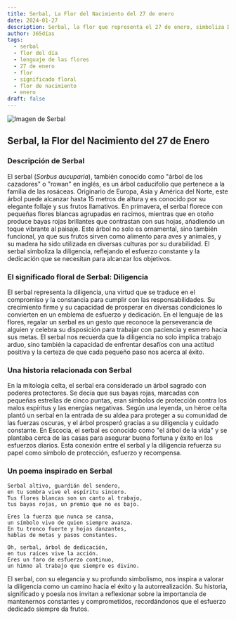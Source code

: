 ```yaml
---
title: Serbal, La Flor del Nacimiento del 27 de enero
date: 2024-01-27
description: Serbal, la flor que representa el 27 de enero, simboliza Diligencia. Descubre su fascinante historia, significado en el lenguaje de las flores y una poesía que celebra su belleza.
author: 365días
tags:
  - serbal
  - flor del día
  - lenguaje de las flores
  - 27 de enero
  - flor
  - significado floral
  - flor de nacimiento
  - enero
draft: false
---
```



![Imagen de Serbal](https://cdn.pixabay.com/photo/2013/12/09/12/21/mountain-ash-225903_1280.jpg#center)


## Serbal, la Flor del Nacimiento del 27 de Enero

### Descripción de Serbal

El serbal (_Sorbus aucuparia_), también conocido como "árbol de los cazadores" o "rowan" en inglés, es un árbol caducifolio que pertenece a la familia de las rosáceas. Originario de Europa, Asia y América del Norte, este árbol puede alcanzar hasta 15 metros de altura y es conocido por su elegante follaje y sus frutos llamativos. En primavera, el serbal florece con pequeñas flores blancas agrupadas en racimos, mientras que en otoño produce bayas rojas brillantes que contrastan con sus hojas, añadiendo un toque vibrante al paisaje. Este árbol no solo es ornamental, sino también funcional, ya que sus frutos sirven como alimento para aves y animales, y su madera ha sido utilizada en diversas culturas por su durabilidad. El serbal simboliza la diligencia, reflejando el esfuerzo constante y la dedicación que se necesitan para alcanzar los objetivos.

### El significado floral de Serbal: Diligencia

El serbal representa la diligencia, una virtud que se traduce en el compromiso y la constancia para cumplir con las responsabilidades. Su crecimiento firme y su capacidad de prosperar en diversas condiciones lo convierten en un emblema de esfuerzo y dedicación. En el lenguaje de las flores, regalar un serbal es un gesto que reconoce la perseverancia de alguien y celebra su disposición para trabajar con paciencia y esmero hacia sus metas. El serbal nos recuerda que la diligencia no solo implica trabajo arduo, sino también la capacidad de enfrentar desafíos con una actitud positiva y la certeza de que cada pequeño paso nos acerca al éxito.

### Una historia relacionada con Serbal

En la mitología celta, el serbal era considerado un árbol sagrado con poderes protectores. Se decía que sus bayas rojas, marcadas con pequeñas estrellas de cinco puntas, eran símbolos de protección contra los malos espíritus y las energías negativas. Según una leyenda, un héroe celta plantó un serbal en la entrada de su aldea para proteger a su comunidad de las fuerzas oscuras, y el árbol prosperó gracias a su diligencia y cuidado constante. En Escocia, el serbal es conocido como "el árbol de la vida" y se plantaba cerca de las casas para asegurar buena fortuna y éxito en los esfuerzos diarios. Esta conexión entre el serbal y la diligencia refuerza su papel como símbolo de protección, esfuerzo y recompensa.

### Un poema inspirado en Serbal

```
Serbal altivo, guardián del sendero,  
en tu sombra vive el espíritu sincero.  
Tus flores blancas son un canto al trabajo,  
tus bayas rojas, un premio que no es bajo.  

Eres la fuerza que nunca se cansa,  
un símbolo vivo de quien siempre avanza.  
En tu tronco fuerte y hojas danzantes,  
hablas de metas y pasos constantes.  

Oh, serbal, árbol de dedicación,  
en tus raíces vive la acción.  
Eres un faro de esfuerzo continuo,  
un himno al trabajo que siempre es divino.  
```

El serbal, con su elegancia y su profundo simbolismo, nos inspira a valorar la diligencia como un camino hacia el éxito y la autorrealización. Su historia, significado y poesía nos invitan a reflexionar sobre la importancia de mantenernos constantes y comprometidos, recordándonos que el esfuerzo dedicado siempre da frutos.